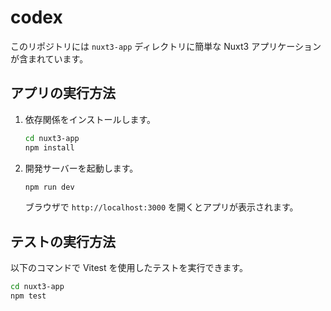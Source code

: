 # codex

このリポジトリには `nuxt3-app` ディレクトリに簡単な Nuxt3 アプリケーションが含まれています。

## アプリの実行方法

1. 依存関係をインストールします。
   ```bash
   cd nuxt3-app
   npm install
   ```
2. 開発サーバーを起動します。
   ```bash
   npm run dev
   ```
   ブラウザで `http://localhost:3000` を開くとアプリが表示されます。

## テストの実行方法

以下のコマンドで Vitest を使用したテストを実行できます。

```bash
cd nuxt3-app
npm test
```
